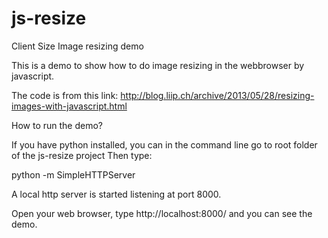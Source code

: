 # js-resize
Client Size Image resizing demo

This is a demo to show how to do image resizing in the webbrowser by javascript.

The code is from this link:
http://blog.liip.ch/archive/2013/05/28/resizing-images-with-javascript.html

How to run the demo?

If you have python installed, you can in the command line go to root folder of the js-resize project Then type:

python -m SimpleHTTPServer

A local http server is started listening at port 8000.

Open your web browser, type http://localhost:8000/ and you can see the demo.
